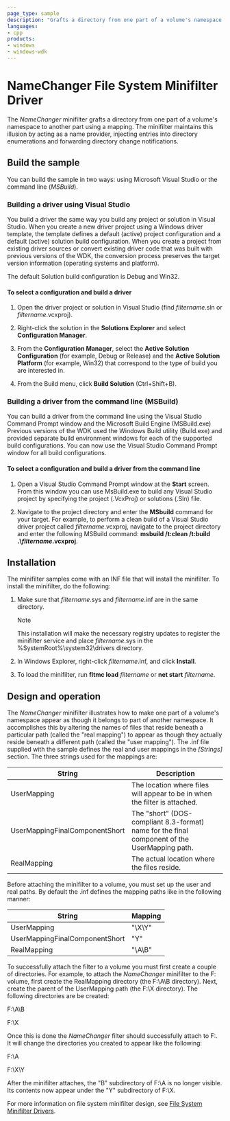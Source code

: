 ```yaml
---
page_type: sample
description: "Grafts a directory from one part of a volume's namespace to another part using a mapping."
languages:
- cpp
products:
- windows
- windows-wdk
---
```


# NameChanger File System Minifilter Driver

The *NameChanger* minifilter grafts a directory from one part of a volume's namespace to another part using a mapping. The minifilter maintains this illusion by acting as a name provider, injecting entries into directory enumerations and forwarding directory change notifications.

## Build the sample

You can build the sample in two ways: using Microsoft Visual Studio or the command line (*MSBuild*).

### Building a driver using Visual Studio

You build a driver the same way you build any project or solution in Visual Studio. When you create a new driver project using a Windows driver template, the template defines a default (active) project configuration and a default (active) solution build configuration. When you create a project from existing driver sources or convert existing driver code that was built with previous versions of the WDK, the conversion process preserves the target version information (operating systems and platform).

The default Solution build configuration is Debug and Win32.

#### To select a configuration and build a driver

1. Open the driver project or solution in Visual Studio (find *filtername*.sln or *filtername*.vcxproj).

1. Right-click the solution in the **Solutions Explorer** and select **Configuration Manager**.

1. From the **Configuration Manager**, select the **Active Solution Configuration** (for example, Debug or Release) and the **Active Solution Platform** (for example, Win32) that correspond to the type of build you are interested in.

1. From the Build menu, click **Build Solution** (Ctrl+Shift+B).

### Building a driver from the command line (MSBuild)

You can build a driver from the command line using the Visual Studio Command Prompt window and the Microsoft Build Engine (MSBuild.exe) Previous versions of the WDK used the Windows Build utility (Build.exe) and provided separate build environment windows for each of the supported build configurations. You can now use the Visual Studio Command Prompt window for all build configurations.

#### To select a configuration and build a driver from the command line

1. Open a Visual Studio Command Prompt window at the **Start** screen. From this window you can use MsBuild.exe to build any Visual Studio project by specifying the project (.VcxProj) or solutions (.Sln) file.

1. Navigate to the project directory and enter the **MSbuild** command for your target. For example, to perform a clean build of a Visual Studio driver project called *filtername*.vcxproj, navigate to the project directory and enter the following MSBuild command: **msbuild /t:clean /t:build .\\***filtername***.vcxproj**.

## Installation

The minifilter samples come with an INF file that will install the minifilter. To install the minifilter, do the following:

1. Make sure that *filtername*.sys and *filtername*.inf are in the same directory.

    > [!NOTE]
    > This installation will make the necessary registry updates to register the minifilter service and place *filtername*.sys in the %SystemRoot%\\system32\\drivers directory.

1. In Windows Explorer, right-click *filtername*.inf, and click **Install**.

1. To load the minifilter, run **fltmc load** *filtername* or **net start** *filtername*.

## Design and operation

The *NameChanger* minifilter illustrates how to make one part of a volume's namespace appear as though it belongs to part of another namespace. It accomplishes this by altering the names of files that reside beneath a particular path (called the "real mapping") to appear as though they actually reside beneath a different path (called the "user mapping"). The .inf file supplied with the sample defines the real and user mappings in the *[Strings]* section. The three strings used for the mappings are:

| String | Description |
| --- | --- |
| UserMapping | The location where files will appear to be in when the filter is attached. |
| UserMappingFinalComponentShort | The "short" (DOS-compliant 8.3-format) name for the final component of the UserMapping path. |
| RealMapping | The actual location where the files reside. |

Before attaching the minifilter to a volume, you must set up the user and real paths. By default the .inf defines the mapping paths like in the following manner:

| String | Mapping |
| --- | --- |
| UserMapping | "\X\Y" |
| UserMappingFinalComponentShort | "Y" |
| RealMapping | "\A\B" |

To successfully attach the filter to a volume you must first create a couple of directories. For example, to attach the *NameChanger* minifilter to the F: volume, first create the RealMapping directory (the F:\\A\\B directory). Next, create the parent of the UserMapping path (the F:\\X directory). The following directories are be created:

F:\\A\\B

F:\\X

Once this is done the *NameChanger* filter should successfully attach to F:. It will change the directories you created to appear like the following:

F:\\A

F:\\X\\Y

After the minifilter attaches, the "B" subdirectory of F:\\A is no longer visible. Its contents now appear under the "Y" subdirectory of F:\\X.

For more information on file system minifilter design, see [File System Minifilter Drivers](https://docs.microsoft.com/windows-hardware/drivers/ifs/file-system-minifilter-drivers).
